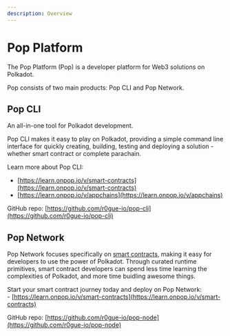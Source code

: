 ```yaml
---
description: Overview
---
```


# Pop Platform

The Pop Platform (Pop) is a developer platform for Web3 solutions on Polkadot.

Pop consists of two main products: Pop CLI and Pop Network.

## Pop CLI

An all-in-one tool for Polkadot development.&#x20;

Pop CLI makes it easy to play on Polkadot, providing a simple command line interface for quickly creating, building, testing and deploying a solution - whether smart contract or complete parachain.

Learn more about Pop CLI:

* [https://learn.onpop.io/v/smart-contracts](https://learn.onpop.io/v/smart-contracts)
* [https://learn.onpop.io/v/appchains](https://learn.onpop.io/v/appchains)

GitHub repo: [https://github.com/r0gue-io/pop-cli](https://github.com/r0gue-io/pop-cli)

## Pop Network

Pop Network focuses specifically on [smart contracts](https://learn.onpop.io/v/smart-contracts), making it easy for developers to use the power of Polkadot. Through curated runtime primitives, smart contract developers can spend less time learning the complexities of Polkadot, and more time buidling awesome things.

Start your smart contract journey today and deploy on Pop Network:\
\- [https://learn.onpop.io/v/smart-contracts](https://learn.onpop.io/v/smart-contracts)

GitHub repo: [https://github.com/r0gue-io/pop-node](https://github.com/r0gue-io/pop-node)
